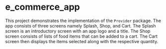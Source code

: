# e_commerce_app

This project demonstrates the implementation of the ```Provider``` package.
The app consists of three screens namely Splash, Shop, and Cart.
The Splash screen is an introductory screen with an app logo and a title.
The Shop screen consists of lists of food items that can be added to a cart.
The Cart screen then displays the items selected along with the respective quantity.


